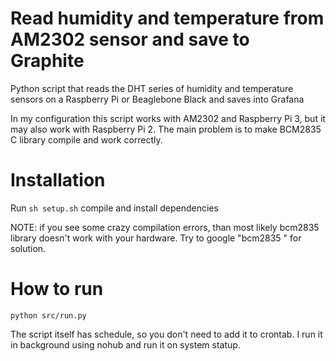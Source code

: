 # Read humidity and temperature from AM2302 sensor and save to Graphite
Python script that reads the DHT series of humidity and temperature sensors on a Raspberry Pi or Beaglebone Black and saves into Grafana

In my configuration this script works with AM2302 and Raspberry Pi 3, but it may also work with Raspberry Pi 2. The main problem is to make BCM2835 C library compile and work correctly.

# Installation

Run `sh setup.sh` compile and install dependencies

NOTE: if you see some crazy compilation errors, than most likely bcm2835 library doesn't work with your hardware. Try to google "bcm2835 <your raspberry version>" for solution. 

# How to run

`python src/run.py`

The script itself has schedule, so you don't need to add it to crontab. I run it in background using nohub and run it on system statup.
